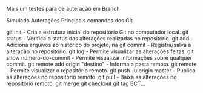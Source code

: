 Mais um testes para de auteração em Branch

Simulado Auterações
Principais comandos dos Git

git init - Cria a estrutura inicial do repositório Git no computador local.
git status - Verifica o status das alterações realizadas no repositório.
git add - Adiciona arquivos ao histórico do projeto, na 
git commit - Registra/salva a alteração no repositório.
git log - Permite visualizar as alterações feitas.
git show número-do-commit - Permite visualizar informações sobre qualquer commit.
git remote add origin "destino" - Informa a pasta remota. 
git remote - Permite visualizar o repositório remoto.
git push -u origin master - Publica as alterações no repositório remoto.
git pull - Baixa as alterações no repositório remoto.
git merge
git checkout
git tag
ECT...